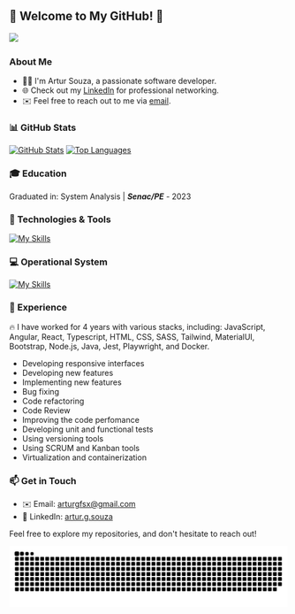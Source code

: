 ## 👋 Welcome to My GitHub! 👋

<img src="https://readme-typing-svg.herokuapp.com/?&color=%239F3CFF&lines=Hello,+World!+👋;I'm+Artur+Souza+...;I'm+a+Software+Engineer+&center=true&size=25">

### About Me
- 👨‍💻 I'm Artur Souza, a passionate software developer.
- 🌐 Check out my [LinkedIn](https://www.linkedin.com/in/artur-g-souza/) for professional networking.
- ✉️ Feel free to reach out to me via [email](mailto:arturgfsx@gmail.com).

### 📊 GitHub Stats
[![GitHub Stats](https://github-readme-stats.vercel.app/api?username=Artartur&show_icons=true&theme=tokyonight&include_all_commits=true&count_private=true)](https://github.com/Artartur)
[![Top Languages](https://github-readme-stats.vercel.app/api/top-langs/?username=Artartur&layout=compact&theme=tokyonight)](https://github.com/Artartur)

### 🎓 Education

Graduated in: System Analysis | ***Senac/PE*** - 2023

### 🔧 Technologies & Tools

[![My Skills](https://skillicons.dev/icons?i=angular,react,typescript,javascript,bootstrap,css,html,sass,tailwind,jest,nodejs,express,java,docker&theme=dark)](https://skillicons.dev)

### 💻 Operational System

[![My Skills](https://skillicons.dev/icons?i=linux,ubuntu&theme=dark)](https://skillicons.dev)

### 🚀 Experience
🔥 I have worked for 4 years with various stacks, including: JavaScript, Angular, React, Typescript, HTML, CSS, SASS, Tailwind, MaterialUI, Bootstrap, Node.js, Java, Jest, Playwright, and Docker.

- Developing responsive interfaces
- Developing new features
- Implementing new features
- Bug fixing
- Code refactoring
- Code Review
- Improving the code perfomance
- Developing unit and functional tests
- Using versioning tools
- Using SCRUM and Kanban tools
- Virtualization and containerization

### 📫 Get in Touch
- ✉️ Email: [arturgfsx@gmail.com](mailto:arturgfsx@gmail.com)
- 🔗 LinkedIn: [artur.g.souza](https://www.linkedin.com/in/artur-g-souza/)

Feel free to explore my repositories, and don't hesitate to reach out!

![Snake animation](https://github.com/Platane/snk/blob/output/github-contribution-grid-snake.svg)


